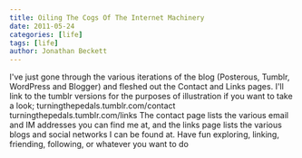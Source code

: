 ```yaml
---
title: Oiling The Cogs Of The Internet Machinery
date: 2011-05-24
categories: [life]
tags: [life]
author: Jonathan Beckett
---
```


I've just gone through the various iterations of the blog (Posterous, Tumblr, WordPress and Blogger) and fleshed out the Contact and Links pages. I'll link to the tumblr versions for the purposes of illustration if you want to take a look; turningthepedals.tumblr.com/contact turningthepedals.tumblr.com/links The contact page lists the various email and IM addresses you can find me at, and the links page lists the various blogs and social networks I can be found at. Have fun exploring, linking, friending, following, or whatever you want to do